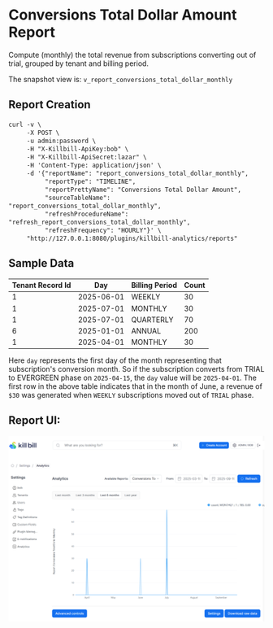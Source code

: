 # Conversions Total Dollar Amount Report

Compute (monthly) the total revenue from subscriptions converting out of trial, grouped by tenant and billing period.

The snapshot view is: `v_report_conversions_total_dollar_monthly`

## Report Creation

```
curl -v \
     -X POST \
     -u admin:password \
     -H "X-Killbill-ApiKey:bob" \
     -H "X-Killbill-ApiSecret:lazar" \
     -H 'Content-Type: application/json' \
     -d '{"reportName": "report_conversions_total_dollar_monthly",
          "reportType": "TIMELINE",
          "reportPrettyName": "Conversions Total Dollar Amount",
          "sourceTableName": "report_conversions_total_dollar_monthly",
          "refreshProcedureName": "refresh_report_conversions_total_dollar_monthly",
          "refreshFrequency": "HOURLY"}' \
     "http://127.0.0.1:8080/plugins/killbill-analytics/reports"
```

## Sample Data

|Tenant Record Id|Day |Billing Period| Count|
|--|--|--|--|
|1|2025-06-01  |WEEKLY |30|
|1|2025-07-01  |MONTHLY |30|
|1| 2025-07-01 |QUARTERLY |70|
|6| 2025-01-01 |ANNUAL|200|
|1| 2025-04-01 |MONTHLY|30|

Here `day` represents the first day of the month representing that subscription's conversion month. So if the subscription converts from TRIAL to EVERGREEN phase on `2025-04-15`, the `day` value will be `2025-04-01`. The first row in the above table indicates that in the month of June, a revenue of `$30` was generated when `WEEKLY` subscriptions moved out of `TRIAL` phase.

## Report UI:

![conversion-total-dollar-amount.png](conversion-total-dollar-amount.png)
